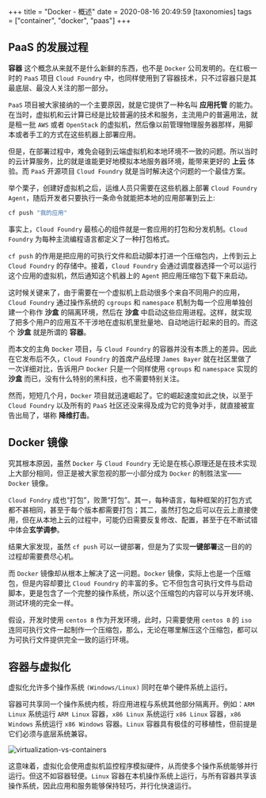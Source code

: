 +++
title = "Docker - 概述"
date = 2020-08-16 20:49:59
[taxonomies]
tags = ["container", "docker", "paas"]
+++

## PaaS 的发展过程

**容器** 这个概念从来就不是什么新鲜的东西，也不是 `Docker` 公司发明的。在红极一时的 `PaaS` 项目 `Cloud Foundry` 中，也同样使用到了容器技术，只不过容器只是其最底层、最没人关注的那一部分。

`PaaS` 项目被大家接纳的一个主要原因，就是它提供了一种名叫 **应用托管** 的能力。在当时，虚拟机和云计算已经是比较普遍的技术和服务，主流用户的普遍用法，就是租一批 `AWS` 或者 `OpenStack` 的虚拟机，然后像以前管理物理服务器那样，用脚本或者手工的方式在这些机器上部署应用。

但是，在部署过程中，难免会碰到云端虚拟机和本地环境不一致的问题。所以当时的云计算服务，比的就是谁能更好地模拟本地服务器环境，能带来更好的 **上云** 体验。而 `PaaS` 开源项目 `Cloud Foundry` 就是当时解决这个问题的一个最佳方案。

举个栗子，创建好虚拟机之后，运维人员只需要在这些机器上部署 `Cloud Foundry Agent`，随后开发者只要执行一条命令就能把本地的应用部署到云上:

``` bash
cf push "我的应用"
```

事实上，`Cloud Foundry` 最核心的组件就是一套应用的打包和分发机制。`Cloud Foundry` 为每种主流编程语言都定义了一种打包格式。

`cf push` 的作用是把应用的可执行文件和启动脚本打进一个压缩包内，上传到云上 `Cloud Foundry` 的存储中。接着，`Cloud Foundry` 会通过调度器选择一个可以运行这个应用的虚拟机，然后通知这个机器上的 `Agent` 把应用压缩包下载下来启动。

这时候关键来了，由于需要在一个虚拟机上启动很多个来自不同用户的应用，`Cloud Foundry` 通过操作系统的 `cgroups` 和 `namespace` 机制为每一个应用单独创建一个称作 **沙盒** 的隔离环境，然后在 **沙盒** 中启动这些应用进程。这样，就实现了把多个用户的应用互不干涉地在虚拟机里批量地、自动地运行起来的目的。而这个 **沙盒** 就是所谓的 **容器**。

而本文的主角 `Docker` 项目，与 `Cloud Foundry` 的容器并没有本质上的差异。因此在它发布后不久，`Cloud Foundry` 的首席产品经理 `James Bayer` 就在社区里做了一次详细对比，告诉用户 `Docker` 只是一个同样使用 `cgroups` 和 `namespace` 实现的 **沙盒** 而已，没有什么特别的黑科技，也不需要特别关注。

然而，短短几个月，`Docker` 项目就迅速崛起了。它的崛起速度如此之快，以至于 `Cloud Foundry` 以及所有的 `PaaS` 社区还没来得及成为它的竞争对手，就直接被宣告出局了，堪称 **降维打击**。

## Docker 镜像

究其根本原因，虽然 `Docker` 与 `Cloud Foundry` 无论是在核心原理还是在技术实现上大部分相同，但正是被大家忽视的那一小部分成为 `Docker` 的制胜法宝——`Docker` 镜像。

`Cloud Fondry` 成也“打包”，败萧“打包”。其一，每种语言，每种框架的打包方式都不甚相同，甚至于每个版本都需要打包；其二，虽然打包之后可以在云上直接使用，但在从本地上云的过程中，可能仍旧需要反复修改、配置，甚至于在不断试错中体会**玄学调参**。

结果大家发现，虽然 `cf push` 可以一键部署，但是为了实现**一键部署**这一目的的过程却需要费尽心机。

而 `Docker` 镜像却从根本上解决了这一问题。`Docker` 镜像，实际上也是一个压缩包，但是内容却要比 `Cloud Foundry` 的丰富的多。它不但包含可执行文件与启动脚本，更是包含了一个完整的操作系统，所以这个压缩包的内容可以与开发环境、测试环境的完全一样。

假设，开发时使用 `centos 8` 作为开发环境，此时，只需要使用 `centos 8` 的 `iso` 连同可执行文件一起制作一个压缩包，那么，无论在哪里解压这个压缩包，都可以为可执行文件提供完全一致的运行环境。

## 容器与虚拟化

虚拟化允许多个操作系统 `(Windows/Linux)` 同时在单个硬件系统上运行。

容器可共享同一个操作系统内核，将应用进程与系统其他部分隔离开。例如：`ARM Linux` 系统运行 `ARM Linux` 容器，`x86 Linux` 系统运行 `x86 Linux` 容器，`x86 Windows` 系统运行 `x86 Windows` 容器。`Linux` 容器具有极佳的可移植性，但前提是它们必须与底层系统兼容。

![virtualization-vs-containers](/images/what-is-the-docker/virtualization-vs-containers.png)

这意味着，虚拟化会使用虚拟机监控程序模拟硬件，从而使多个操作系统能够并行运行。但这不如容器轻便。`Linux` 容器在本机操作系统上运行，与所有容器共享该操作系统，因此应用和服务能够保持轻巧，并行化快速运行。
